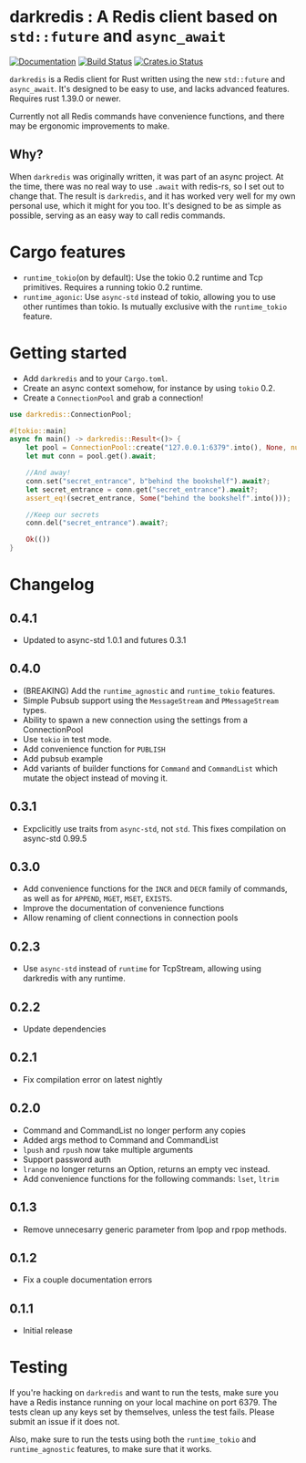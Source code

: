 # darkredis : A Redis client based on `std::future` and `async_await`
[![Documentation](https://docs.rs/darkredis/badge.svg)](https://docs.rs/darkredis) [![Build Status](https://travis-ci.org/Bunogi/darkredis.svg?branch=master)](https://travis-ci.org/Bunogi/darkredis) [![Crates.io Status](https://img.shields.io/crates/v/darkredis.svg)](https://crates.io/crates/darkredis)


`darkredis` is a Redis client for Rust written using the new `std::future` and `async_await`. It's designed to be easy to use, and lacks advanced features. Requires rust 1.39.0 or newer.

Currently not all Redis commands have convenience functions, and there may be ergonomic improvements to make.

## Why?
When `darkredis` was originally written, it was part of an async project. At the time, there was no real way to use `.await` with redis-rs, so I set out to change that. The result is `darkredis`, and it has worked very well for my own personal use, which it might for you too. It's designed to be as simple as possible, serving as an easy way to call redis commands.

# Cargo features
 - `runtime_tokio`(on by default): Use the tokio 0.2 runtime and Tcp primitives. Requires a running tokio 0.2 runtime.
 - `runtime_agonic`: Use `async-std` instead of tokio, allowing you to use other runtimes than tokio. Is mutually exclusive with the `runtime_tokio` feature.

# Getting started
- Add `darkredis` and to your `Cargo.toml`.
- Create an async context somehow, for instance by using `tokio` 0.2.
- Create a `ConnectionPool` and grab a connection!

```rust
use darkredis::ConnectionPool;

#[tokio::main]
async fn main() -> darkredis::Result<()> {
    let pool = ConnectionPool::create("127.0.0.1:6379".into(), None, num_cpus::get()).await?;
    let mut conn = pool.get().await;

    //And away!
    conn.set("secret_entrance", b"behind the bookshelf").await?;
    let secret_entrance = conn.get("secret_entrance").await?;
    assert_eq!(secret_entrance, Some("behind the bookshelf".into()));

    //Keep our secrets
    conn.del("secret_entrance").await?;

    Ok(())
}
```

# Changelog
## 0.4.1
- Updated to async-std 1.0.1 and futures 0.3.1
## 0.4.0
- (BREAKING) Add the `runtime_agnostic` and `runtime_tokio` features.
- Simple Pubsub support using the `MessageStream` and `PMessageStream` types.
- Ability to spawn a new connection using the settings from a ConnectionPool
- Use `tokio` in test mode.
- Add convenience function for `PUBLISH`
- Add pubsub example
- Add variants of builder functions for `Command` and `CommandList` which mutate the object instead of moving it.
## 0.3.1
- Expclicitly use traits from `async-std`, not `std`. This fixes compilation on async-std 0.99.5
## 0.3.0
- Add convenience functions for the `INCR` and `DECR` family of commands, as well as for `APPEND`, `MGET`, `MSET`, `EXISTS`.
- Improve the documentation of convenience functions
- Allow renaming of client connections in connection pools
## 0.2.3
- Use `async-std` instead of `runtime` for TcpStream, allowing using darkredis with any runtime.
## 0.2.2
- Update dependencies
## 0.2.1
- Fix compilation error on latest nightly
## 0.2.0
- Command and CommandList no longer perform any copies
- Added args method to Command and CommandList
- `lpush` and `rpush` now take multiple arguments
- Support password auth
- `lrange` no longer returns an Option, returns an empty vec instead.
- Add convenience functions for the following commands: `lset`, `ltrim`
## 0.1.3
- Remove unnecesarry generic parameter from lpop and rpop methods.
## 0.1.2
- Fix a couple documentation errors
## 0.1.1
- Initial release

# Testing
If you're hacking on `darkredis` and want to run the tests, make sure you have a Redis instance running on your local machine on port 6379. The tests clean up any keys set by themselves, unless the test fails. Please submit an issue if it does not.

Also, make sure to run the tests using both the `runtime_tokio` and `runtime_agnostic` features, to make sure that it works.
